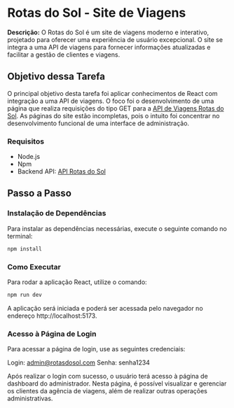 # Rotas do Sol - Site de Viagens

**Descrição:** O Rotas do Sol é um site de viagens moderno e interativo, projetado para oferecer uma experiência de usuário excepcional. O site se integra a uma API de viagens para fornecer informações atualizadas e facilitar a gestão de clientes e viagens.

## Objetivo dessa Tarefa

O principal objetivo desta tarefa foi aplicar conhecimentos de React com integração a uma API de viagens. O foco foi o desenvolvimento de uma página que realiza requisições do tipo GET para a [API de Viagens Rotas do Sol](https://github.com/Julianapds/backend-api-rotasdosol-dotnet). As páginas do site estão incompletas, pois o intuito foi concentrar no desenvolvimento funcional de uma interface de administração.

### Requisitos

- Node.js
- Npm
- Backend API: [API Rotas do Sol](https://github.com/Julianapds/backend-api-rotasdosol-dotnet)

## Passo a Passo

### Instalação de Dependências

Para instalar as dependências necessárias, execute o seguinte comando no terminal:

```bash
npm install
```

### Como Executar
Para rodar a aplicação React, utilize o comando:

```bash
npm run dev
```

A aplicação será iniciada e poderá ser acessada pelo navegador no endereço http://localhost:5173.

### Acesso à Página de Login
Para acessar a página de login, use as seguintes credenciais:

Login: admin@rotasdosol.com
Senha: senha1234

Após realizar o login com sucesso, o usuário terá acesso à página de dashboard do administrador. Nesta página, é possível visualizar e gerenciar os clientes da agência de viagens, além de realizar outras operações administrativas.